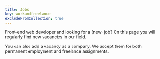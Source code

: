 ```yaml
---
title: Jobs
key: workandfreelance
excludeFromCollection: true
---
```

Front-end web developer and looking for a (new) job? On this page you will regularly find new vacancies in our field.

You can also add a vacancy as a company. We accept them for both permanent employment and freelance assignments.
